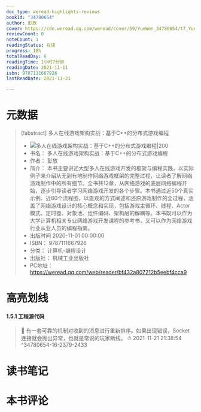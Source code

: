 ```yaml
---
doc_type: weread-highlights-reviews
bookId: "34780654"
author: 彭放
cover: https://cdn.weread.qq.com/weread/cover/59/YueWen_34780654/t7_YueWen_34780654.jpg
reviewCount: 0
noteCount: 1
readingStatus: 在读
progress: 18%
totalReadDay: 6
readingTime: 1小时7分钟
readingDate: 2021-11-11
isbn: 9787111667926
lastReadDate: 2021-11-21

---
```

# 元数据
> [!abstract] 多人在线游戏架构实战：基于C++的分布式游戏编程
> - ![ 多人在线游戏架构实战：基于C++的分布式游戏编程|200](https://cdn.weread.qq.com/weread/cover/59/YueWen_34780654/t7_YueWen_34780654.jpg)
> - 书名： 多人在线游戏架构实战：基于C++的分布式游戏编程
> - 作者： 彭放
> - 简介： 本书主要讲述大型多人在线游戏开发的框架与编程实践，以实际例子来介绍从无到有地制作网络游戏框架的完整过程，让读者了解网络游戏制作中的所有细节。全书共12章，从网络游戏的底层网络编程开始，逐步引导读者学习网络游戏开发的各个步骤。本书通过近50个真实示例、近80个流程图，以直观的方式阐述和还原游戏制作的全过程，涵盖了网络游戏设计的核心概念和实现，包括游戏主循环、线程、Actor模式、定时器、对象池、组件编码、架构层的解耦等。本书既可以作为大学计算机相关专业网络游戏开发课程的参考书，又可以作为网络游戏行业从业人员的编程指南。
> - 出版时间 2020-11-01 00:00:00
> - ISBN： 9787111667926
> - 分类： 计算机-编程设计
> - 出版社： 机械工业出版社
> - PC地址：https://weread.qq.com/web/reader/bf432a807212b5eebf4cca9

# 高亮划线

#### 1.5.1 工程源代码

> 📌 有一套可靠的机制对收到的消息进行重新排序。如果出现错误，Socket连接就会抛出异常，也就是常说的玩家断线。 
> ⏱ 2021-11-21 21:38:54 ^34780654-16-2379-2433

# 读书笔记

# 本书评论

